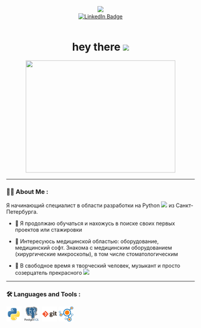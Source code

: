 <div id="header" align="center">
<img src="https://media.giphy.com/media/jzuSsejVh8EYRfdOTz/giphy.gif" width="250"/>
</div>
<div id="badges" align="center">
  <a href="www.linkedin.com/in/karina-egorova-9a7441261">
    <img src="https://img.shields.io/badge/LinkedIn-blue?style=for-the-badge&logo=linkedin&logoColor=white" alt="LinkedIn Badge"/>
  </a>
</div>
<div align="center">
  <img src="https://komarev.com/ghpvc/?username=karinadmitrievna&style=flat-square&color=blue" alt=""/>
</div>
<h1 align="center">
  hey there
  <img src="https://media.giphy.com/media/hvRJCLFzcasrR4ia7z/giphy.gif" width="30px"/>
</h1>
<div align="center">
  <img src="https://media.giphy.com/media/3oKIPnAiaMCws8nOsE/giphy.gif" width="400" height="300"/>
</div>

---

### :woman_technologist: About Me :
Я начинающий специалист в области разработки на Python <img src="https://media.giphy.com/media/WUlplcMpOCEmTGBtBW/giphy.gif" width="30"> из Санкт-Петербурга.
- :telescope: Я продолжаю обучаться и нахожусь в поиске своих первых проектов или стажировки
  
- :syringe: Интересуюсь медицинской областью: оборудование, медицинский софт. Знакома с медицинским оборудованием (хирургические микроскопы), в том числе стоматологическим

- 🎹 В свободное время я творческий человек, музыкант и просто созерцатель прекрасного <img src="https://media.giphy.com/media/poSqCkhLQcX3q/giphy.gif" width="35">

---

### :hammer_and_wrench: Languages and Tools :

<div>
  <img src="https://github.com/devicons/devicon/blob/master/icons/python/python-original.svg" title="AWS" alt="AWS" width="40" height="40"/>&nbsp;
  <img src="https://github.com/devicons/devicon/blob/master/icons/postgresql/postgresql-original-wordmark.svg" title="AWS" alt="AWS" width="40" height="40"/>&nbsp;
  <img src="https://github.com/devicons/devicon/blob/master/icons/git/git-original-wordmark.svg" title="Git" **alt="Git" width="40" height="40"/>
  <img src="https://github.com/devicons/devicon/blob/master/icons/networkx/networkx-original.svg" title="Git" **alt="Git" width="40" height="40"/>
</div>
